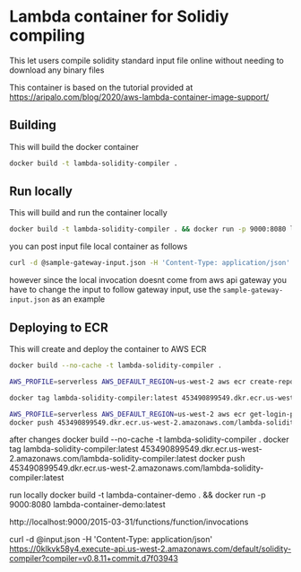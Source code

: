 # Lambda container for Solidiy compiling

This let users compile solidity standard input file online without needing to download any binary files

This container is based on the tutorial provided at https://aripalo.com/blog/2020/aws-lambda-container-image-support/

## Building
This will build the docker container

```sh
docker build -t lambda-solidity-compiler .
```

## Run locally
This will build and run the container locally

```sh
docker build -t lambda-solidity-compiler . && docker run -p 9000:8080 lambda-solidity-compiler:latest
```

you can post input file local container as follows
```sh
curl -d @sample-gateway-input.json -H 'Content-Type: application/json' http://localhost:9000/2015-03-31/functions/function/invocations
```
however since the local invocation doesnt come from aws api gateway you have to change the input to follow gateway input, use the `sample-gateway-input.json` as an example

## Deploying to ECR
This will create and deploy the container to AWS ECR

```sh
docker build --no-cache -t lambda-solidity-compiler .

AWS_PROFILE=serverless AWS_DEFAULT_REGION=us-west-2 aws ecr create-repository --repository-name lambda-solidity-compiler --image-scanning-configuration scanOnPush=true

docker tag lambda-solidity-compiler:latest 453490899549.dkr.ecr.us-west-2.amazonaws.com/lambda-solidity-compiler:latest

AWS_PROFILE=serverless AWS_DEFAULT_REGION=us-west-2 aws ecr get-login-password | docker login --username AWS --password-stdin 453490899549.dkr.ecr.us-west-2.amazonaws.com
docker push 453490899549.dkr.ecr.us-west-2.amazonaws.com/lambda-solidity-compiler:latest
```



after changes
docker build --no-cache -t lambda-solidity-compiler .
docker tag lambda-solidity-compiler:latest 453490899549.dkr.ecr.us-west-2.amazonaws.com/lambda-solidity-compiler:latest
docker push 453490899549.dkr.ecr.us-west-2.amazonaws.com/lambda-solidity-compiler:latest

run locally
docker build -t lambda-container-demo . && docker run -p 9000:8080 lambda-container-demo:latest

http://localhost:9000/2015-03-31/functions/function/invocations

curl -d @input.json -H 'Content-Type: application/json' https://0klkvk58y4.execute-api.us-west-2.amazonaws.com/default/solidity-compiler?compiler=v0.8.11+commit.d7f03943
